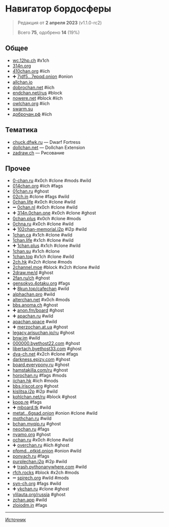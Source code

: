 # Навигатор бордосферы

> Редакция от **2 апреля 2023** (v1.1.0-rc2)
>
> Всего **75**, одобрено **14** (19%)

## Общее

  - [wc.12hp.ch](https://wc.12hp.ch/) #x1ch
  - [314n.org](https://314n.org/)
  - [410chan.org](https://410chan.org/) #iich
  - ➕ [7jdf5...7epqd.onion](http://7jdf5v63lmgtx2ccnkevo4y63aat6t6aqirxmat7qgcb4bxhhc27epqd.onion/) #onion
  - [allchan.io](https://allchan.io/)
  - [dobrochan.net](https://dobrochan.net/) #iich
  - [endchan.net/rus](https://endchan.net/rus) #block
  - [nowere.net](https://nowere.net/) #block #iich
  - [owlchan.org](https://owlchan.org/) #iich
  - [swarm.su](https://swarm.su/)
  - [доброчан.рф](https://доброчан.рф/) #iich

## Тематика

  - [chuck.dfwk.ru](https://chuck.dfwk.ru/) — Dwarf Fortress
  - [dollchan.net](https://dollchan.net/) — Dollchan Extension
  - [zadraw.ch](http://zadraw.ch/) — Рисование

## Прочее

  - [0-chan.ru](https://0-chan.ru/) #x0ch #clone #mods #wild
  - [014chan.org](https://014chan.org/) #iich #fags
  - [01chan.ru](http://01chan.ru/) #ghost
  - [02ch.in](https://02ch.in/) #clone #fags #wild
  - [0chan.life](https://0chan.life/) #x0ch #clone #wild
  - ➖ [0chan.nl](https://0chan.nl/) #x0ch #clone #wild
  - ➕ [314n.0chan.one](https://314n.0chan.one/) #x0ch #clone #ghost
  - [0chan.plus](https://0chan.plus/) #x0ch #clone #mods
  - [0chna.ru](https://0chna.ru/) #x0ch #clone #wild
  - ➕ [102chan-memorial.i2p](http://102chan-memorial.i2p/) #i2p #wild
  - [1chan.ca](https://1chan.ca/) #x1ch #clone #wild
  - [1chan.life](https://1chan.life/) #x1ch #clone #wild
  - ➕ [1chan.plus](https://1chan.plus/) #x1ch #clone #wild
  - [1chan.su](https://1chan.su/) #x1ch #clone
  - [1chan.top](https://1chan.top/) #x1ch #clone #wild
  - [2ch.hk](https://2ch.hk/) #x2ch #clone #mods
  - [2channel.moe](https://2channel.moe/) #block #x2ch #clone #wild
  - [2draw.me/d](https://2draw.me/d) #ghost
  - [2fan.ru/ch](https://2fan.ru/ch) #ghost
  - [gensokyo.4otaku.org](https://gensokyo.4otaku.org/) #fags
  - ➕ [8kun.top/cafechan](https://8kun.top/cafechan) #wild
  - [alphachan.pro](http://alphachan.pro/) #wild
  - [alterchan.net](https://alterchan.net/) #x0ch #mods
  - [bbs.anoma.ch](https://bbs.anoma.ch/) #ghost
  - ➕ [anon.fm/board](https://anon.fm/board) #ghost
  - ➕ [apachan.ru](http://apachan.ru/) #wild
  - [apachan.space](https://apachan.space/) #wild
  - ➕ [merzochan.at.ua](https://merzochan.at.ua/) #ghost
  - [legacy.arisuchan.jp/ru](https://legacy.arisuchan.jp/ru) #ghost
  - [bnw.im](http://bnw.im/) #wild
  - [000000.byethost22.com](http://000000.byethost22.com/) #ghost
  - [libertach.byethost33.com](http://libertach.byethost33.com/) #ghost
  - [dva-ch.net](https://dva-ch.net/) #x2ch #clone #fags
  - [darkness.epizy.com](http://darkness.epizy.com/) #ghost
  - [board.everypony.ru](https://board.everypony.ru) #ghost
  - [hamstakilla.com/ru](https://hamstakilla.com/ru) #ghost
  - [horochan.ru](https://horochan.ru/) #fags #mods
  - [iichan.hk](https://iichan.hk/) #iich #mods
  - [bbs.iriscot.org](https://bbs.iriscot.org/) #ghost
  - [kislitsa.i2p](http://kislitsa.i2p/) #i2p #wild
  - [kohlchan.net/ru](https://kohlchan.net/ru) #block #ghost
  - [kpop.re](https://kpop.re/) #fags
  - ➕ [mboard.tk](https://mboard.tk/) #wild
  - [metat...6gsad.onion](http://metatorrkdagnx2njwvnzqeclsk3qbwabr6hori4vmivj25qy6s6gsad.onion/) #onion #clone #wild
  - [mothchan.ru](https://mothchan.ru/) #wild
  - [bchan.myqip.ru](https://bchan.myqip.ru/) #ghost
  - [neochan.ru](https://neochan.ru/) #fags
  - [nyamo.org](https://nyamo.org/) #ghost
  - [ochan.ru](https://ochan.ru/) #x0ch #clone #wild
  - ➕ [overchan.ru](http://overchan.ru/) #iich #ghost
  - [pfpmd...ptkid.onion](http://pfpmd7dd5ijt4add2sfi4djsaij4u3ebvnwvyvuj6aeipe2f5llptkid.onion/) #onion #wild
  - [ponyach.ru](https://ponyach.ru/) #fags
  - [purplechan.i2p](http://purplechan.i2p/) #i2p #wild
  - ➕ [trash.pythonanywhere.com](https://trash.pythonanywhere.com/) #wild
  - [rfch.rocks](https://rfch.rocks/) #block #x2ch #mods
  - ➖ [spirech.org](https://spirech.org/) #wild #mods
  - [syn-ch.org](https://syn-ch.org/) #fags #wild
  - ➕ [vkchan.ru](https://vkchan.ru/) #clone #ghost
  - [ylilauta.org/russia](https://ylilauta.org/russia) #ghost
  - [zchan.app](https://zchan.app/) #wild
  - [zloiodm.in](https://zloiodm.in/) #fags

---

[Источник](https://github.com/austrellum/navigator)
